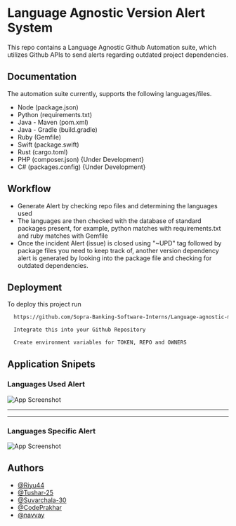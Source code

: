 
# Language Agnostic Version Alert System

This repo contains a Language Agnostic Github Automation suite, which utilizes Github APIs to send alerts regarding outdated project dependencies.

## Documentation

The automation suite currently, supports the following languages/files.
* Node (package.json)
* Python (requirements.txt)
* Java - Maven (pom.xml)
* Java - Gradle (build.gradle)
* Ruby (Gemfile)
* Swift (package.swift)
* Rust (cargo.toml)
* PHP (composer.json) {Under Development}
* C# (packages.config) {Under Development}
  

## Workflow 

- Generate Alert by checking repo files and determining the languages used 
- The languages are then checked with the database of standard packages present, for example, python matches with requirements.txt and ruby matches with Gemfile
- Once the incident Alert (issue) is closed using "~UPD" tag followed by package files you need to keep track of, another version dependency alert is generated by looking into the package file and checking for outdated dependencies.

## Deployment

To deploy this project run

```bash
  https://github.com/Sopra-Banking-Software-Interns/Language-agnostic-model.git 
```
```bash
  Integrate this into your Github Repository
```
```bash
  Create environment variables for TOKEN, REPO and OWNERS
```

## Application Snipets

### Languages Used Alert

![App Screenshot](https://github.com/Sopra-Banking-Software-Interns/Language-agnostic-model/blob/main/language-agnostic-language-alert.jpg?raw=true)

----------------
----------------

### Languages Specific Alert

![App Screenshot](https://github.com/Sopra-Banking-Software-Interns/Language-agnostic-model/blob/main/language-agnostic-ruby-alert.jpg?raw=true)



## Authors

- [@Riyu44](https://www.github.com/Riyu44)
- [@Tushar-25](https://github.com/Tushar-2510)
- [@Suvarchala-30](https://github.com/Suvarchala-30)
- [@CodePrakhar](https://github.com/CodePrakhar)
- [@navvay](https://github.com/navvay)

